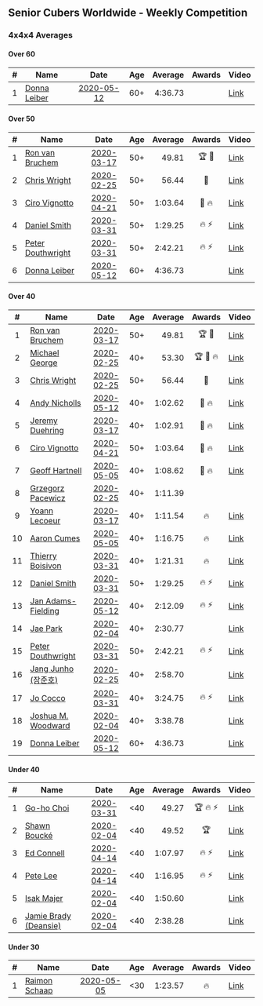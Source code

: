 ## Senior Cubers Worldwide - Weekly Competition
### 4x4x4 Averages

#### Over 60

| # | Name | Date | Age | Average | Awards | Video |
| :--: | -- | :--: | :--: | --: | :--: | -- |
| 1 | [Donna Leiber](../persons/donna_leiber.md) | [2020-05-12](results/2020-05-12.md) | 60+ | 4:36.73 |  | [Link](https://www.facebook.com/events/276138643524223/permalink/278589039945850/) |

#### Over 50

| # | Name | Date | Age | Average | Awards | Video |
| :--: | -- | :--: | :--: | --: | :--: | -- |
| 1 | [Ron van Bruchem](../persons/ron_van_bruchem.md) | [2020-03-17](results/2020-03-17.md) | 50+ | 49.81 | 🏆 🥇 | [Link](https://www.facebook.com/events/211732526904866/permalink/216281769783275/) |
| 2 | [Chris Wright](../persons/chris_wright.md) | [2020-02-25](results/2020-02-25.md) | 50+ | 56.44 | 🥈 | [Link](https://www.facebook.com/events/805797596592397/permalink/808666752972148/) |
| 3 | [Ciro Vignotto](../persons/ciro_vignotto.md) | [2020-04-21](results/2020-04-21.md) | 50+ | 1:03.64 | 🥈 🔥 | [Link](https://www.facebook.com/events/538096063773916/permalink/539566816960174/) |
| 4 | [Daniel Smith](../persons/daniel_smith.md) | [2020-03-31](results/2020-03-31.md) | 50+ | 1:29.25 | 🔥 ⚡ | [Link](https://www.facebook.com/events/269276700734640/permalink/272645773731066/) |
| 5 | [Peter Douthwright](../persons/peter_douthwright.md) | [2020-03-31](results/2020-03-31.md) | 50+ | 2:42.21 | 🔥 ⚡ | [Link](https://www.facebook.com/events/269276700734640/permalink/273111433684500/) |
| 6 | [Donna Leiber](../persons/donna_leiber.md) | [2020-05-12](results/2020-05-12.md) | 60+ | 4:36.73 |  | [Link](https://www.facebook.com/events/276138643524223/permalink/278589039945850/) |

#### Over 40

| # | Name | Date | Age | Average | Awards | Video |
| :--: | -- | :--: | :--: | --: | :--: | -- |
| 1 | [Ron van Bruchem](../persons/ron_van_bruchem.md) | [2020-03-17](results/2020-03-17.md) | 50+ | 49.81 | 🏆 🥇 | [Link](https://www.facebook.com/events/211732526904866/permalink/216281769783275/) |
| 2 | [Michael George](../persons/michael_george.md) | [2020-02-25](results/2020-02-25.md) | 40+ | 53.30 | 🏆 🥇 🔥 | [Link](https://www.facebook.com/events/805797596592397/permalink/805925283246295/) |
| 3 | [Chris Wright](../persons/chris_wright.md) | [2020-02-25](results/2020-02-25.md) | 50+ | 56.44 | 🥈 | [Link](https://www.facebook.com/events/805797596592397/permalink/808666752972148/) |
| 4 | [Andy Nicholls](../persons/andy_nicholls.md) | [2020-05-12](results/2020-05-12.md) | 40+ | 1:02.62 | 🥈 🔥 | [Link](https://www.facebook.com/events/276138643524223/permalink/276779903460097/) |
| 5 | [Jeremy Duehring](../persons/jeremy_duehring.md) | [2020-03-17](results/2020-03-17.md) | 40+ | 1:02.91 | 🥉 🔥 | [Link](https://www.facebook.com/events/211732526904866/permalink/214826349928817/) |
| 6 | [Ciro Vignotto](../persons/ciro_vignotto.md) | [2020-04-21](results/2020-04-21.md) | 50+ | 1:03.64 | 🥈 🔥 | [Link](https://www.facebook.com/events/538096063773916/permalink/539566816960174/) |
| 7 | [Geoff Hartnell](../persons/geoff_hartnell.md) | [2020-05-05](results/2020-05-05.md) | 40+ | 1:08.62 | 🥈 🔥 | [Link](https://www.facebook.com/events/557526585195168/permalink/560010151613478/) |
| 8 | [Grzegorz Pacewicz](../persons/grzegorz_pacewicz.md) | [2020-02-25](results/2020-02-25.md) | 40+ | 1:11.39 |  | |
| 9 | [Yoann Lecoeur](../persons/yoann_lecoeur.md) | [2020-03-17](results/2020-03-17.md) | 40+ | 1:11.54 | 🔥 | [Link](https://www.facebook.com/events/211732526904866/permalink/214999563244829/) |
| 10 | [Aaron Cumes](../persons/aaron_cumes.md) | [2020-05-05](results/2020-05-05.md) | 40+ | 1:16.75 | 🔥 | [Link](https://www.facebook.com/events/557526585195168/permalink/559799351634558/) |
| 11 | [Thierry Boisivon](../persons/thierry_boisivon.md) | [2020-03-31](results/2020-03-31.md) | 40+ | 1:21.31 | 🔥 | [Link](https://www.facebook.com/events/269276700734640/permalink/271465083849135/) |
| 12 | [Daniel Smith](../persons/daniel_smith.md) | [2020-03-31](results/2020-03-31.md) | 50+ | 1:29.25 | 🔥 ⚡ | [Link](https://www.facebook.com/events/269276700734640/permalink/272645773731066/) |
| 13 | [Jan Adams-Fielding](../persons/jan_adams-fielding.md) | [2020-05-12](results/2020-05-12.md) | 40+ | 2:12.09 | 🔥 ⚡ | [Link](https://www.facebook.com/events/276138643524223/permalink/279813449823409/) |
| 14 | [Jae Park](../persons/jae_park.md) | [2020-02-04](results/2020-02-04.md) | 40+ | 2:30.77 |  | [Link](https://www.facebook.com/groups/1604105099735401/permalink/2135447743267798/) |
| 15 | [Peter Douthwright](../persons/peter_douthwright.md) | [2020-03-31](results/2020-03-31.md) | 50+ | 2:42.21 | 🔥 ⚡ | [Link](https://www.facebook.com/events/269276700734640/permalink/273111433684500/) |
| 16 | [Jang Junho (장준호)](../persons/jang_junho.md) | [2020-02-25](results/2020-02-25.md) | 40+ | 2:58.70 |  | [Link](https://www.facebook.com/events/805797596592397/permalink/810015492837274/) |
| 17 | [Jo Cocco](../persons/jo_cocco.md) | [2020-03-31](results/2020-03-31.md) | 40+ | 3:24.75 | 🔥 ⚡ | [Link](https://www.facebook.com/events/269276700734640/permalink/271293767199600/) |
| 18 | [Joshua M. Woodward](../persons/joshua_m._woodward.md) | [2020-02-04](results/2020-02-04.md) | 40+ | 3:38.78 |  | [Link](https://www.facebook.com/joshua.m.woodward.9/videos/10157599917355342/) |
| 19 | [Donna Leiber](../persons/donna_leiber.md) | [2020-05-12](results/2020-05-12.md) | 60+ | 4:36.73 |  | [Link](https://www.facebook.com/events/276138643524223/permalink/278589039945850/) |

#### Under 40

| # | Name | Date | Age | Average | Awards | Video |
| :--: | -- | :--: | :--: | --: | :--: | -- |
| 1 | [Go-ho Choi](../persons/go-ho_choi.md) | [2020-03-31](results/2020-03-31.md) | <40 | 49.27 | 🏆 🔥 ⚡ | [Link](https://www.facebook.com/events/269276700734640/permalink/272981440364166/) |
| 2 | [Shawn Boucké](../persons/shawn_boucke.md) | [2020-02-04](results/2020-02-04.md) | <40 | 49.52 | 🏆 | [Link](https://www.facebook.com/groups/1604105099735401/permalink/2134991299980109/) |
| 3 | [Ed Connell](../persons/ed_connell.md) | [2020-04-14](results/2020-04-14.md) | <40 | 1:07.97 | 🔥 ⚡ | [Link](https://www.facebook.com/events/1400953806773430/permalink/1404450843090393/) |
| 4 | [Pete Lee](../persons/pete_lee.md) | [2020-04-14](results/2020-04-14.md) | <40 | 1:16.95 | 🔥 ⚡ | [Link](https://www.facebook.com/events/1400953806773430/permalink/1405527432982734/) |
| 5 | [Isak Majer](../persons/isak_majer.md) | [2020-02-04](results/2020-02-04.md) | <40 | 1:50.60 |  | [Link](https://www.facebook.com/groups/1604105099735401/permalink/2139081646237741/) |
| 6 | [Jamie Brady (Deansie)](../persons/jamie_brady.md) | [2020-02-04](results/2020-02-04.md) | <40 | 2:38.28 |  | [Link](https://www.facebook.com/groups/1604105099735401/permalink/2139163042896268/) |

#### Under 30

| # | Name | Date | Age | Average | Awards | Video |
| :--: | -- | :--: | :--: | --: | :--: | -- |
| 1 | [Raimon Schaap](../persons/raimon_schaap.md) | [2020-05-05](results/2020-05-05.md) | <30 | 1:23.57 | 🔥 | [Link](https://www.facebook.com/events/557526585195168/permalink/557561768524983/) |


<!-- Global site tag (gtag.js) - Google Analytics -->
<script async src="https://www.googletagmanager.com/gtag/js?id=UA-86348435-3"></script>
<script>window.dataLayer = window.dataLayer || []; function gtag() {dataLayer.push(arguments);} gtag('js', new Date()); gtag('config', 'UA-86348435-3');</script>
